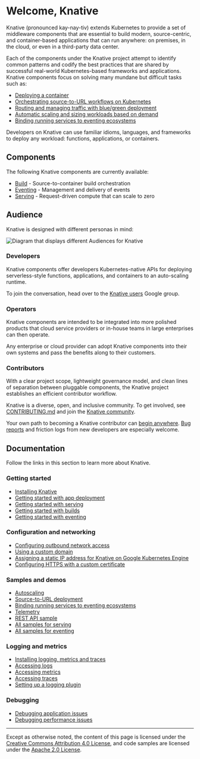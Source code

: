 # Welcome, Knative

Knative (pronounced kay-nay-tiv) extends Kubernetes to provide a set of
middleware components that are essential to build modern, source-centric, and
container-based applications that can run anywhere: on premises, in the cloud,
or even in a third-party data center.

Each of the components under the Knative project attempt to identify common
patterns and codify the best practices that are shared by successful real-world
Kubernetes-based frameworks and applications. Knative components focus on
solving many mundane but difficult tasks such as:

- [Deploying a container](./install/getting-started-knative-app.md)
- [Orchestrating source-to-URL workflows on Kubernetes](./serving/samples/source-to-url-go/)
- [Routing and managing traffic with blue/green deployment](./serving/samples/blue-green-deployment.md)
- [Automatic scaling and sizing workloads based on demand](./serving/samples/autoscale-go)
- [Binding running services to eventing ecosystems](./eventing/samples/kubernetes-event-source)

Developers on Knative can use familiar idioms, languages, and frameworks to
deploy any workload: functions, applications, or containers.

## Components

The following Knative components are currently available:

- [Build](https://github.com/knative/build) - Source-to-container build
  orchestration
- [Eventing](https://github.com/knative/eventing) - Management and delivery of
  events
- [Serving](https://github.com/knative/serving) - Request-driven compute that
  can scale to zero

## Audience

Knative is designed with different personas in mind:

![Diagram that displays different Audiences for Knative](./images/knative-audience.svg)

### Developers

Knative components offer developers Kubernetes-native APIs for deploying
serverless-style functions, applications, and containers to an auto-scaling
runtime.

To join the conversation, head over to the
[Knative users](https://groups.google.com/d/forum/knative-users) Google group.

### Operators

Knative components are intended to be integrated into more polished products
that cloud service providers or in-house teams in large enterprises can then
operate.

Any enterprise or cloud provider can adopt Knative components into their own
systems and pass the benefits along to their customers.

### Contributors

With a clear project scope, lightweight governance model, and clean lines of
separation between pluggable components, the Knative project establishes an
efficient contributor workflow.

Knative is a diverse, open, and inclusive community. To get involved, see
[CONTRIBUTING.md](./community/CONTRIBUTING.md) and join the
[Knative community](./community/README.md).

Your own path to becoming a Knative contributor can
[begin anywhere](https://github.com/knative/serving/issues?q=is%3Aissue+is%3Aopen+sort%3Aupdated-desc+label%3Akind%2Fgood-first-issue).
[Bug reports](https://github.com/knative/serving/issues/new) and friction logs
from new developers are especially welcome.

## Documentation

Follow the links in this section to learn more about Knative.

### Getting started

- [Installing Knative](./install/README.md)
- [Getting started with app deployment](./install/getting-started-knative-app.md)
- [Getting started with serving](./serving)
- [Getting started with builds](./build)
- [Getting started with eventing](./eventing)

### Configuration and networking

- [Configuring outbound network access](./serving/outbound-network-access.md)
- [Using a custom domain](./serving/using-a-custom-domain.md)
- [Assigning a static IP address for Knative on Google Kubernetes Engine](./serving/gke-assigning-static-ip-address.md)
- [Configuring HTTPS with a custom certificate](./serving/using-an-ssl-cert.md)

### Samples and demos

- [Autoscaling](./serving/samples/autoscale-go/README.md)
- [Source-to-URL deployment](./serving/samples/source-to-url-go/README.md)
- [Binding running services to eventing ecosystems](./eventing/samples/event-flow/README.md)
- [Telemetry](./serving/samples/telemetry-go/README.md)
- [REST API sample](./serving/samples/rest-api-go/README.md)
- [All samples for serving](./serving/samples/)
- [All samples for eventing](./eventing/samples/)

### Logging and metrics

- [Installing logging, metrics and traces](./serving/installing-logging-metrics-traces.md)
- [Accessing logs](./serving/accessing-logs.md)
- [Accessing metrics](./serving/accessing-metrics.md)
- [Accessing traces](./serving/accessing-traces.md)
- [Setting up a logging plugin](./serving/setting-up-a-logging-plugin.md)

### Debugging

- [Debugging application issues](./serving/debugging-application-issues.md)
- [Debugging performance issues](./serving/debugging-performance-issues.md)

---

Except as otherwise noted, the content of this page is licensed under the
[Creative Commons Attribution 4.0 License](https://creativecommons.org/licenses/by/4.0/),
and code samples are licensed under the
[Apache 2.0 License](https://www.apache.org/licenses/LICENSE-2.0).
